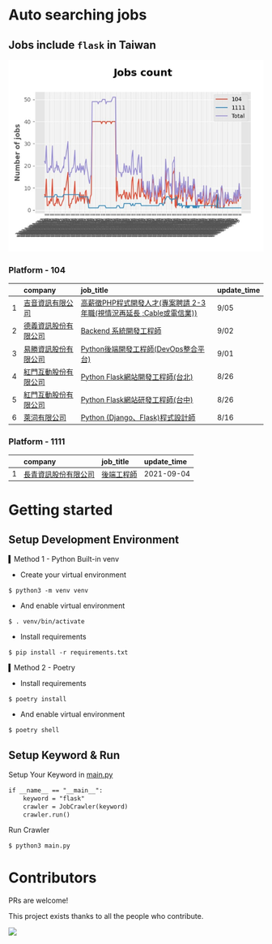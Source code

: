 # Auto searching jobs

## Jobs include `flask` in Taiwan 

 ![image](./doc/plot_img.jpg)


### Platform - 104


|    | company                                                                              | job_title                                                                                              | update_time   |
|---:|:-------------------------------------------------------------------------------------|:-------------------------------------------------------------------------------------------------------|:--------------|
|  1 | [吉音資訊有限公司](https://www.104.com.tw/company/10uhacsw?jobsource=2018indexpoc)           | [高薪徵PHP程式開發人才(專案聘請 2-3年職(視情況再延長 ;Cable或電信業))](https://www.104.com.tw/job/2j2kp?jobsource=2018indexpoc) | 9/05          |
|  2 | [德義資訊股份有限公司](https://www.104.com.tw/company/oe84aqo?jobsource=jolist_d_relevance)    | [Backend 系統開發工程師](https://www.104.com.tw/job/7awmz?jobsource=jolist_d_relevance)                       | 9/02          |
|  3 | [易勝資訊股份有限公司](https://www.104.com.tw/company/1a2x6bj8og?jobsource=jolist_d_relevance) | [Python後端開發工程師(DevOps整合平台)](https://www.104.com.tw/job/7asvo?jobsource=jolist_d_relevance)             | 9/01          |
|  4 | [紅門互動股份有限公司](https://www.104.com.tw/company/oh4m67k?jobsource=jolist_d_relevance)    | [Python Flask網站開發工程師(台北)](https://www.104.com.tw/job/6xtfl?jobsource=jolist_d_relevance)               | 8/26          |
|  5 | [紅門互動股份有限公司](https://www.104.com.tw/company/oh4m67k?jobsource=jolist_d_relevance)    | [Python Flask網站研發工程師(台中)](https://www.104.com.tw/job/6kf9h?jobsource=jolist_d_relevance)               | 8/26          |
|  6 | [萊泀有限公司](https://www.104.com.tw/company/1a2x6blg3t?jobsource=jolist_d_relevance)     | [Python (Django、Flask)程式設計師](https://www.104.com.tw/job/7cs5e?jobsource=jolist_d_relevance)            | 8/16          |

### Platform - 1111


|    | company                                              | job_title                                      | update_time   |
|---:|:-----------------------------------------------------|:-----------------------------------------------|:--------------|
|  1 | [長青資訊股份有限公司](https://www.1111.com.tw/corp/71694811/) | [後端工程師](https://www.1111.com.tw/job/85012186/) | 2021-09-04    |



# Getting started
## Setup Development Environment
▍Method 1 - Python Built-in venv

- Create your virtual environment
```
$ python3 -m venv venv
```
- And enable virtual environment
```
$ . venv/bin/activate
```
- Install requirements
```
$ pip install -r requirements.txt 
```

▍Method 2 - Poetry
- Install requirements
```
$ poetry install
```
- And enable virtual environment
```
$ poetry shell
```

## Setup Keyword & Run

Setup Your Keyword in [main.py](./main.py#L88)
```
if __name__ == "__main__":
    keyword = "flask"
    crawler = JobCrawler(keyword)
    crawler.run()
```

Run Crawler
```
$ python3 main.py
```

# Contributors
PRs are welcome!

This project exists thanks to all the people who contribute.

<a href="https://github.com/hsuanchi/auto-search-flask-job/graphs/contributors">
  <img src="https://contrib.rocks/image?repo=hsuanchi/auto-search-flask-job"/>
</a>
